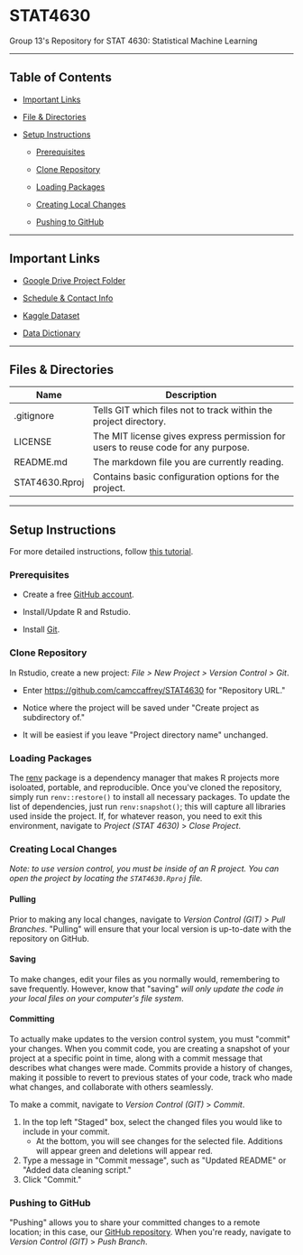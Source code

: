 # STAT4630

Group 13's Repository for STAT 4630: Statistical Machine Learning

------------------------------------------------------------------------

## Table of Contents

-   [Important Links](#important-links)

-   [File & Directories](#files-&-directories)

-   [Setup Instructions](#setup-instructions)

    -   [Prerequisites](#prerequisites)

    -   [Clone Repository](#clone-repository)

    -   [Loading Packages](#loading-packages) 

    -   [Creating Local Changes](#creating-local-changes)

    -   [Pushing to GitHub](#pushing-to-github)

------------------------------------------------------------------------

## Important Links

-   [Google Drive Project Folder](https://drive.google.com/drive/folders/188y8UtK8QoEAMdiTjjkhtXyP0BsFcb4z?usp=drive_link)

-   [Schedule & Contact Info](https://docs.google.com/spreadsheets/d/12F8hKwLkV5tnXcsUE9qrD-ibVNVBkb0jPGl12eB_yXY/edit?usp=sharing)

-   [Kaggle Dataset](https://www.kaggle.com/datasets/mvieira101/global-cost-of-living)

-   [Data Dictionary](https://docs.google.com/spreadsheets/d/1kLACSfz_Ong4xYVKJl5fUlyfeKf7uE2nLWon1aV8aCE/edit?usp=sharing)

------------------------------------------------------------------------

## Files & Directories

| Name           | Description                                                                       |
|----------------|-----------------------------------------------------------------------------------|
| .gitignore     | Tells GIT which files not to track within the project directory.                  |
| LICENSE        | The MIT license gives express permission for users to reuse code for any purpose. |
| README.md      | The markdown file you are currently reading.                                      |
| STAT4630.Rproj | Contains basic configuration options for the project.                             |

------------------------------------------------------------------------

## Setup Instructions

For more detailed instructions, follow [this tutorial](https://happygitwithr.com/rstudio-git-github.html).

### Prerequisites

-   Create a free [GitHub account](https://github.com/join).

-   Install/Update R and Rstudio.

-   Install [Git](https://git-scm.com/downloads).

### Clone Repository

In Rstudio, create a new project: *File \> New Project \> Version Control \> Git*.

-   Enter <https://github.com/camccaffrey/STAT4630> for "Repository URL."

-   Notice where the project will be saved under "Create project as subdirectory of."

-   It will be easiest if you leave "Project directory name" unchanged.

### Loading Packages

The [renv](https://posit.co/blog/renv-project-environments-for-r/) package is a dependency manager that makes R projects more isoloated, portable, and reproducible. Once you've cloned the repository, simply run `renv::restore()` to install all necessary packages. To update the list of dependencies, just run `renv:snapshot()`; this will capture all libraries used inside the project. If, for whatever reason, you need to exit this environment, navigate to *Project (STAT 4630)* > *Close Project*.

### Creating Local Changes

*Note: to use version control, you must be inside of an R project. You can open the project by locating the `STAT4630.Rproj` file.*

#### Pulling

Prior to making any local changes, navigate to *Version Control (GIT)* \> *Pull Branches*. "Pulling" will ensure that your local version is up-to-date with the repository on GitHub.

#### Saving

To make changes, edit your files as you normally would, remembering to save frequently. However, know that "saving" *will only update the code in your local files on your computer's file system*.

#### Committing

To actually make updates to the version control system, you must "commit" your changes. When you commit code, you are creating a snapshot of your project at a specific point in time, along with a commit message that describes what changes were made. Commits provide a history of changes, making it possible to revert to previous states of your code, track who made what changes, and collaborate with others seamlessly.

To make a commit, navigate to *Version Control (GIT)* \> *Commit*.

1.  In the top left "Staged" box, select the changed files you would like to include in your commit.
    -   At the bottom, you will see changes for the selected file. Additions will appear green and deletions will appear red.
2.  Type a message in "Commit message", such as "Updated README" or "Added data cleaning script."
3.  Click "Commit."

### Pushing to GitHub

"Pushing" allows you to share your committed changes to a remote location; in this case, our [GitHub repository](https://github.com/camccaffrey/STAT4630). When you're ready, navigate to *Version Control (GIT)* \> *Push Branch*.
